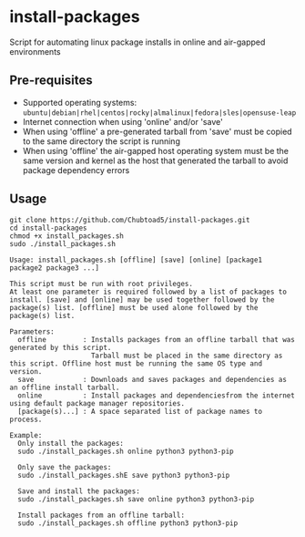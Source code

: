 # install-packages
Script for automating linux package installs in online and air-gapped environments

## Pre-requisites

- Supported operating systems: ```ubuntu|debian|rhel|centos|rocky|almalinux|fedora|sles|opensuse-leap```
- Internet connection when using 'online' and/or 'save'
- When using 'offline' a pre-generated tarball from 'save' must be copied to the same directory the script is running
- When using 'offline' the air-gapped host operating system must be the same version and kernel as the host that generated the tarball to avoid package dependency errors

## Usage

```
git clone https://github.com/Chubtoad5/install-packages.git
cd install-packages
chmod +x install_packages.sh
sudo ./install_packages.sh
```

```
Usage: install_packages.sh [offline] [save] [online] [package1 package2 package3 ...]

This script must be run with root privileges.
At least one parameter is required followed by a list of packages to install. [save] and [online] may be used together followed by the package(s) list. [offline] must be used alone followed by the package(s) list.

Parameters:
  offline         : Installs packages from an offline tarball that was generated by this script. 
                    Tarball must be placed in the same directory as this script. Offline host must be running the same OS type and version.
  save            : Downloads and saves packages and dependencies as an offline install tarball.
  online          : Install packages and dependenciesfrom the internet using default package manager repositories.
  [package(s)...] : A space separated list of package names to process.

Example:
  Only install the packages:          
  sudo ./install_packages.sh online python3 python3-pip

  Only save the packages:
  sudo ./install_packages.shE save python3 python3-pip

  Save and install the packages:
  sudo ./install_packages.sh save online python3 python3-pip

  Install packages from an offline tarball:
  sudo ./install_packages.sh offline python3 python3-pip
```